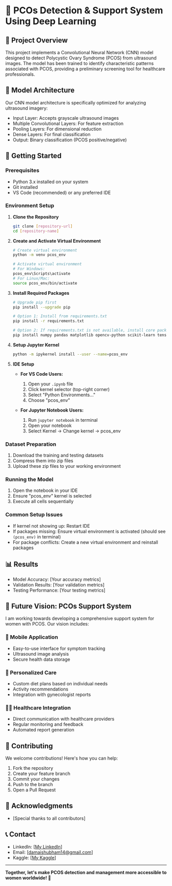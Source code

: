 # 🔬 PCOs Detection & Support System Using Deep Learning 

## 🎯 Project Overview

This project implements a Convolutional Neural Network (CNN) model designed to detect Polycystic Ovary Syndrome (PCOS) from ultrasound images. The model has been trained to identify characteristic patterns associated with PCOS, providing a preliminary screening tool for healthcare professionals.

## 🧠 Model Architecture

Our CNN model architecture is specifically optimized for analyzing ultrasound imagery:
- Input Layer: Accepts grayscale ultrasound images
- Multiple Convolutional Layers: For feature extraction
- Pooling Layers: For dimensional reduction
- Dense Layers: For final classification
- Output: Binary classification (PCOS positive/negative)

## 🚀 Getting Started

### Prerequisites
- Python 3.x installed on your system
- Git installed
- VS Code (recommended) or any preferred IDE

### Environment Setup
1. **Clone the Repository**
   ```bash
   git clone [repository-url]
   cd [repository-name]
   ```

2. **Create and Activate Virtual Environment**
   ```bash
   # Create virtual environment
   python -m venv pcos_env

   # Activate virtual environment
   # For Windows:
   pcos_env\Scripts\activate
   # For Linux/Mac:
   source pcos_env/bin/activate
   ```

3. **Install Required Packages**
   ```bash
   # Upgrade pip first
   pip install --upgrade pip

   # Option 1: Install from requirements.txt
   pip install -r requirements.txt

   # Option 2: If requirements.txt is not available, install core packages
   pip install numpy pandas matplotlib opencv-python scikit-learn tensorflow keras pillow seaborn ipykernel jupyter
   ```

4. **Setup Jupyter Kernel**
   ```bash
   python -m ipykernel install --user --name=pcos_env
   ```

5. **IDE Setup**
   - **For VS Code Users:**
     1. Open your `.ipynb` file
     2. Click kernel selector (top-right corner)
     3. Select "Python Environments..."
     4. Choose "pcos_env"
   
   - **For Jupyter Notebook Users:**
     1. Run `jupyter notebook` in terminal
     2. Open your notebook
     3. Select Kernel → Change kernel → pcos_env

### Dataset Preparation
1. Download the training and testing datasets
2. Compress them into zip files
3. Upload these zip files to your working environment

### Running the Model
1. Open the notebook in your IDE
2. Ensure "pcos_env" kernel is selected
3. Execute all cells sequentially

### Common Setup Issues
- If kernel not showing up: Restart IDE
- If packages missing: Ensure virtual environment is activated (should see `(pcos_env)` in terminal)
- For package conflicts: Create a new virtual environment and reinstall packages

## 📊 Results
- Model Accuracy: [Your accuracy metrics]
- Validation Results: [Your validation metrics]
- Testing Performance: [Your testing metrics]

## 🎯 Future Vision: PCOs Support System

I am working towards developing a comprehensive support system for women with PCOS. Our vision includes:

### 📱 Mobile Application
- Easy-to-use interface for symptom tracking
- Ultrasound image analysis
- Secure health data storage

### 🍎 Personalized Care
- Custom diet plans based on individual needs
- Activity recommendations
- Integration with gynecologist reports

### 👩‍⚕️ Healthcare Integration
- Direct communication with healthcare providers
- Regular monitoring and feedback
- Automated report generation

## 🤝 Contributing
We welcome contributions! Here's how you can help:
1. Fork the repository
2. Create your feature branch
3. Commit your changes
4. Push to the branch
5. Open a Pull Request

## 🙏 Acknowledgments
- [Special thanks to all contributors]

## 📞 Contact
- LinkedIn: [[My LinkedIn](https://www.linkedin.com/in/shubham-damai-data-analyst/)]
- Email: [damaishubham14@gmail.com]
- Kaggle: [[My Kaggle](https://www.kaggle.com/shubhamdamai)]

---
**Together, let's make PCOS detection and management more accessible to women worldwide! 💪**


